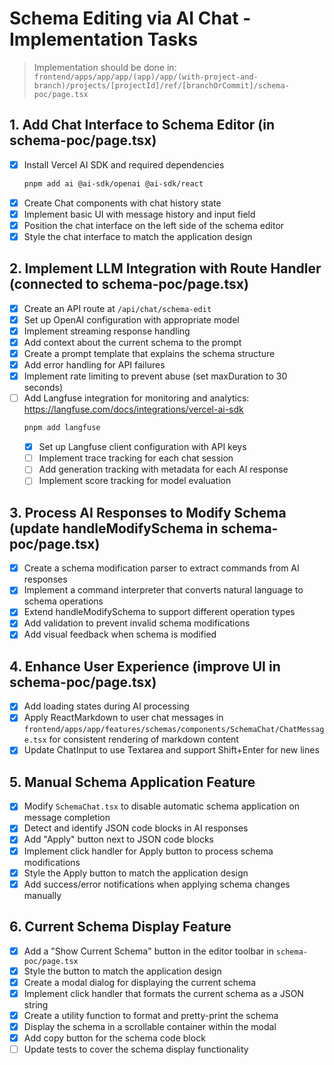 # Schema Editing via AI Chat - Implementation Tasks

> Implementation should be done in: `frontend/apps/app/app/(app)/app/(with-project-and-branch)/projects/[projectId]/ref/[branchOrCommit]/schema-poc/page.tsx`

## 1. Add Chat Interface to Schema Editor (in schema-poc/page.tsx)
- [x] Install Vercel AI SDK and required dependencies
  ```bash
  pnpm add ai @ai-sdk/openai @ai-sdk/react
  ```
- [x] Create Chat components with chat history state
- [x] Implement basic UI with message history and input field
- [x] Position the chat interface on the left side of the schema editor
- [x] Style the chat interface to match the application design

## 2. Implement LLM Integration with Route Handler (connected to schema-poc/page.tsx)
- [x] Create an API route at `/api/chat/schema-edit`
- [x] Set up OpenAI configuration with appropriate model
- [x] Implement streaming response handling
- [x] Add context about the current schema to the prompt
- [x] Create a prompt template that explains the schema structure
- [x] Add error handling for API failures
- [x] Implement rate limiting to prevent abuse (set maxDuration to 30 seconds)
- [ ] Add Langfuse integration for monitoring and analytics: https://langfuse.com/docs/integrations/vercel-ai-sdk
  ```bash
  pnpm add langfuse
  ```
  - [x] Set up Langfuse client configuration with API keys
  - [ ] Implement trace tracking for each chat session
  - [ ] Add generation tracking with metadata for each AI response
  - [ ] Implement score tracking for model evaluation

## 3. Process AI Responses to Modify Schema (update handleModifySchema in schema-poc/page.tsx)
- [x] Create a schema modification parser to extract commands from AI responses
- [x] Implement a command interpreter that converts natural language to schema operations
- [x] Extend handleModifySchema to support different operation types
- [x] Add validation to prevent invalid schema modifications
- [x] Add visual feedback when schema is modified

## 4. Enhance User Experience (improve UI in schema-poc/page.tsx)
- [x] Add loading states during AI processing
- [x] Apply ReactMarkdown to user chat messages in `frontend/apps/app/features/schemas/components/SchemaChat/ChatMessage.tsx` for consistent rendering of markdown content
- [x] Update ChatInput to use Textarea and support Shift+Enter for new lines

## 5. Manual Schema Application Feature
- [x] Modify `SchemaChat.tsx` to disable automatic schema application on message completion
- [x] Detect and identify JSON code blocks in AI responses
- [x] Add "Apply" button next to JSON code blocks
- [x] Implement click handler for Apply button to process schema modifications
- [x] Style the Apply button to match the application design
- [x] Add success/error notifications when applying schema changes manually

## 6. Current Schema Display Feature
- [x] Add a "Show Current Schema" button in the editor toolbar in `schema-poc/page.tsx`
- [x] Style the button to match the application design
- [x] Create a modal dialog for displaying the current schema
- [x] Implement click handler that formats the current schema as a JSON string
- [x] Create a utility function to format and pretty-print the schema
- [x] Display the schema in a scrollable container within the modal
- [x] Add copy button for the schema code block
- [ ] Update tests to cover the schema display functionality

